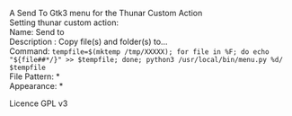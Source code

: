 A Send To Gtk3 menu for the Thunar Custom Action    
  Setting thunar custom action:    
  Name: Send to    
  Description : Copy file(s) and folder(s) to...    
  Command: ```tempfile=$(mktemp /tmp/XXXXX); for file in %F; do echo "${file##*/}" >> $tempfile; done; python3 /usr/local/bin/menu.py %d/ $tempfile```   
  File Pattern: *    
  Appearance: *    

Licence GPL v3   
